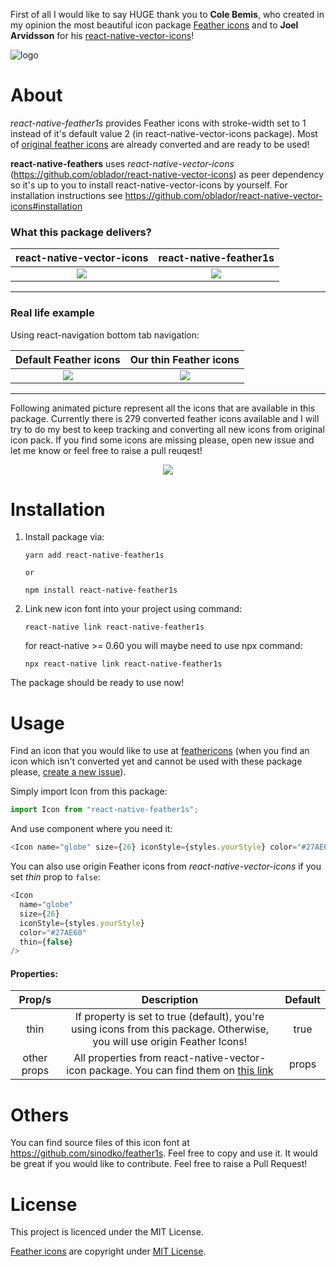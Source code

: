 First of all I would like to say HUGE thank you to **Cole Bemis**, who created in my opinion the most beautiful icon package [Feather icons](https://feathericons.com/) and to **Joel Arvidsson** for his [react-native-vector-icons](https://github.com/oblador/react-native-vector-icons)!

![logo](https://user-images.githubusercontent.com/33039909/61481658-06c25400-a999-11e9-903c-799fdeed2a04.png)

# About

_react-native-feather1s_ provides Feather icons with stroke-width set to 1 instead of it's default value 2 (in react-native-vector-icons package). Most of [original feather icons](https://feathericons.com/) are already converted and are ready to be used!

**react-native-feathers** uses _react-native-vector-icons_ (https://github.com/oblador/react-native-vector-icons) as peer dependency so it's up to you to install react-native-vector-icons by yourself. For installation instructions see https://github.com/oblador/react-native-vector-icons#installation

### What this package delivers?

|                                         react-native-vector-icons                                         |                                          react-native-feather1s                                           |
| :-------------------------------------------------------------------------------------------------------: | :-------------------------------------------------------------------------------------------------------: |
| ![](https://user-images.githubusercontent.com/33039909/61454958-9567ae80-a962-11e9-89a8-8d26cfbc4e1b.png) | ![](https://user-images.githubusercontent.com/33039909/61454956-94cf1800-a962-11e9-88f6-0236d6095602.png) |

----

### Real life example

Using react-navigation bottom tab navigation:

|                                           Default Feather icons                                           |                                          Our thin Feather icons                                           |
| :-------------------------------------------------------------------------------------------------------: | :-------------------------------------------------------------------------------------------------------: |
| ![](https://user-images.githubusercontent.com/33039909/61456985-ab2ba280-a967-11e9-8d93-ec0cd996f899.png) | ![](https://user-images.githubusercontent.com/33039909/61456986-ac5ccf80-a967-11e9-9a78-5c8cd35f76b1.png) |

----

Following animated picture represent all the icons that are available in this package. Currently there is 279 converted feather icons available and I will try to do my best to keep tracking and converting all new icons from original icon pack. If you find some icons are missing please, open new issue and let me know or feel free to raise a pull reuqest!

<p align="center">
  <img src="https://media.giphy.com/media/ii2G5CUoaic46kBbue/giphy.gif">
</p>

# Installation

1. Install package via:

   ```npm
   yarn add react-native-feather1s

   or

   npm install react-native-feather1s
   ```

2. Link new icon font into your project using command:

   ```npm
   react-native link react-native-feather1s
   ```

   for react-native >= 0.60 you will maybe need to use npx command:

   ```npm
   npx react-native link react-native-feather1s
   ```

The package should be ready to use now!

# Usage

Find an icon that you would like to use at [feathericons](https://feathericons.com/) (when you find an icon which isn't converted yet and cannot be used with these package please, [create a new issue](https://github.com/sinodko/react-native-feather1s/issues/new)).

Simply import Icon from this package:

```js
import Icon from "react-native-feather1s";
```

And use component where you need it:

```js
<Icon name="globe" size={26} iconStyle={styles.yourStyle} color="#27AE60" />
```

You can also use origin Feather icons from _react-native-vector-icons_ if you set _thin_ prop to `false`:

```js
<Icon
  name="globe"
  size={26}
  iconStyle={styles.yourStyle}
  color="#27AE60"
  thin={false}
/>
```

#### Properties:

|   Prop/s    |                                                                         Description                                                                         | Default |
| :---------: | :---------------------------------------------------------------------------------------------------------------------------------------------------------: | :-----: |
|    thin     |                  If property is set to true (default), you're using icons from this package. Otherwise, you will use origin Feather Icons!                  |  true   |
| other props | All properties from react-native-vector-icon package. You can find them on [this link](https://github.com/oblador/react-native-vector-icons#icon-component) |  props  |

# Others

You can find source files of this icon font at https://github.com/sinodko/feather1s. Feel free to copy and use it. It would be great if you would like to contribute. Feel free to raise a Pull Request!

# License

This project is licenced under the MIT License.

[Feather icons](https://feathericons.com/) are copyright under [MIT License](https://github.com/feathericons/feather/blob/master/LICENSE).
